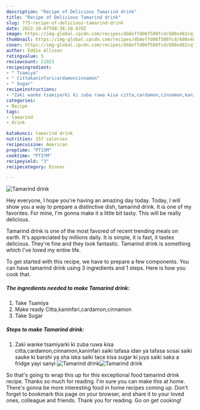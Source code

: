 ```yaml
---
description: "Recipe of Delicious Tamarind drink"
title: "Recipe of Delicious Tamarind drink"
slug: 775-recipe-of-delicious-tamarind-drink
date: 2022-10-07T08:38:10.670Z
image: https://img-global.cpcdn.com/recipes/db8effd06f580fcd/680x482cq70/tamarind-drink-recipe-main-photo.jpg
thumbnail: https://img-global.cpcdn.com/recipes/db8effd06f580fcd/680x482cq70/tamarind-drink-recipe-main-photo.jpg
cover: https://img-global.cpcdn.com/recipes/db8effd06f580fcd/680x482cq70/tamarind-drink-recipe-main-photo.jpg
author: Eddie Allison
ratingvalue: 5
reviewcount: 21021
recipeingredient:
- " Tsamiya"
- " Cittakaninfaricardamoncinnamon"
- " Sugar"
recipeinstructions:
- "Zaki wanke tsamiyarki ki zuba ruwa kisa citta,cardamon,cinnamon,kaninfari saiki tafasa idan ya tafasa sosai saiki sauke ki barshi ya sha iska saiki tace kisa sugar ki juya saiki saka a fridge yayi sanyi"
categories:
- Recipe
tags:
- tamarind
- drink

katakunci: tamarind drink 
nutrition: 157 calories
recipecuisine: American
preptime: "PT15M"
cooktime: "PT37M"
recipeyield: "3"
recipecategory: Dinner

---
```



![Tamarind drink](https://img-global.cpcdn.com/recipes/db8effd06f580fcd/680x482cq70/tamarind-drink-recipe-main-photo.jpg)

Hey everyone, I hope you're having an amazing day today. Today, I will show you a way to prepare a distinctive dish, tamarind drink. It is one of my favorites. For mine, I'm gonna make it a little bit tasty. This will be really delicious.

Tamarind drink is one of the most favored of recent trending meals on earth. It's appreciated by millions daily. It is simple, it is fast, it tastes delicious. They're fine and they look fantastic. Tamarind drink is something which I've loved my entire life.




To get started with this recipe, we have to prepare a few components. You can have tamarind drink using 3 ingredients and 1 steps. Here is how you cook that.

<!--inarticleads1-->

##### The ingredients needed to make Tamarind drink:

1. Take  Tsamiya
1. Make ready  Citta,kaninfari,cardamon,cinnamon
1. Take  Sugar




<!--inarticleads2-->

##### Steps to make Tamarind drink:

1. Zaki wanke tsamiyarki ki zuba ruwa kisa citta,cardamon,cinnamon,kaninfari saiki tafasa idan ya tafasa sosai saiki sauke ki barshi ya sha iska saiki tace kisa sugar ki juya saiki saka a fridge yayi sanyi
<img src="https://img-global.cpcdn.com/steps/bbc9a75944bdf6f1/160x128cq70/tamarind-drink-recipe-step-1-photo.jpg" alt="Tamarind drink"><img src="https://img-global.cpcdn.com/steps/f1654ba2537e8dda/160x128cq70/tamarind-drink-recipe-step-1-photo.jpg" alt="Tamarind drink">



So that's going to wrap this up for this exceptional food tamarind drink recipe. Thanks so much for reading. I'm sure you can make this at home. There's gonna be more interesting food in home recipes coming up. Don't forget to bookmark this page on your browser, and share it to your loved ones, colleague and friends. Thank you for reading. Go on get cooking!
